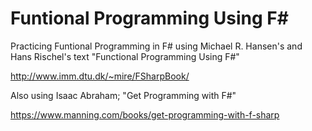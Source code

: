 # Funtional Programming Using F#

Practicing Funtional Programming in F# using Michael R. Hansen's and Hans Rischel's text  "Functional Programming Using F#"

<http://www.imm.dtu.dk/~mire/FSharpBook/>

Also using Isaac Abraham; "Get Programming with F#"

<https://www.manning.com/books/get-programming-with-f-sharp>
